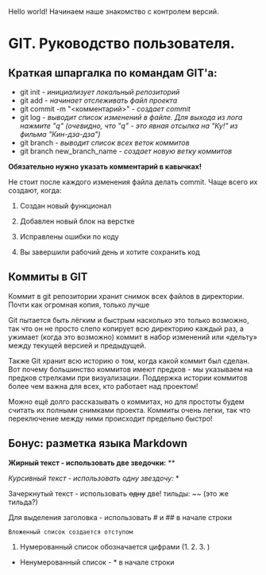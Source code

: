 Hello world! Начинаем наше знакомство с контролем версий.
# GIT. Руководство пользователя.
## Краткая шпаргалка по командам GIT'а:

* git init - *инициализует локальный репозиторий*
* git add - *начинает отслеживать файл проекта*
* git commit -m "<комментарий>" - *создает commit* 
* git log - *выводит список изменений в файле. Для выхода из лога нажмите "q" (очевидно, что "q" - это явная отсылка на "Ку!" из фильма "Кин-дза-дза")*
* git branch - *выводит список всех веток коммитов*
* git branch new_branch_name - *создает новую ветку коммитов*


**Обязательно нужно указать комментарий в кавычках!**

Не стоит после каждого изменения файла делать commit. Чаще всего их создают, когда:

1. Создан новый функционал

2. Добавлен новый блок на верстке

3. Исправлены ошибки по коду

4. Вы завершили рабочий день и хотите сохранить код

## Коммиты в GIT
Коммит в git репозитории хранит снимок всех файлов в директории. Почти как огромная копия, только лучше

Git пытается быть лёгким и быстрым насколько это только возможно, так что он не просто слепо копирует всю директорию каждый раз, а ужимает (когда это возможно) коммит в набор изменений или «дельту» между текущей версией и предыдущей.

Также Git хранит всю историю о том, когда какой коммит был сделан. Вот почему большинство коммитов имеют предков - мы указываем на предков стрелками при визуализации. Поддержка истории коммитов более чем важна для всех, кто работает над проектом!

Можно ещё долго рассказывать о коммитах, но для простоты будем считать их полными снимками проекта. Коммиты очень легки, так что переключение между ними происходит предельно быстро!

## Бонус: разметка языка Markdown
**Жирный текст - использовать две зведочки:** ** 

*Курсивный текст - использовать одну звездочу:* *

Зачеркнутый текст - использовать ~~одну~~ две! тильды: ~~ (это же тильда?)

Для выделения заголовка - использовать # и ## в начале строки

    Вложенный список создается отступом
1. Нумерованный список обозначается цифрами (1. 2. 3. )
* Ненумерованный список - * в начале строки




 